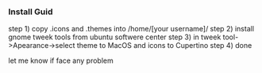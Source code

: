 ### Install Guid
step 1) copy .icons and .themes into /home/[your username]/
step 2) install gnome tweek tools from ubuntu softwere center
step 3) in tweek tool->Apearance->select theme to MacOS and icons to Cupertino
step 4) done 

let me know if face any problem 
